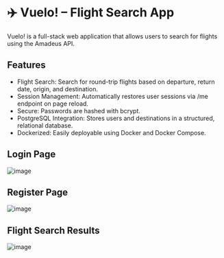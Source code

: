 # ✈️ Vuelo! – Flight Search App
Vuelo! is a full-stack web application that allows users to search for flights using the Amadeus API.


## Features
- Flight Search: Search for round-trip flights based on departure, return date, origin, and destination.
- Session Management: Automatically restores user sessions via /me endpoint on page reload.
- Secure: Passwords are hashed with bcrypt.
- PostgreSQL Integration: Stores users and destinations in a structured, relational database.
- Dockerized: Easily deployable using Docker and Docker Compose.


## Login Page
![image](https://github.com/user-attachments/assets/1f57b34d-8020-4359-88d0-f61b2ec3e757)

## Register Page
![image](https://github.com/user-attachments/assets/f4a78d8f-eaa9-458e-89da-d0ecb9094d3e)


## Flight Search Results
![image](https://github.com/user-attachments/assets/94ede39f-f54b-4350-9394-80d5b53e6512)



